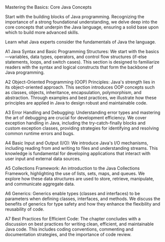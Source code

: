 ---
---

Mastering the Basics: Core Java Concepts

Start with the building blocks of Java programming. Recognizing the importance of a strong foundational understanding, we delve deep into the core concepts that underpin the Java language, ensuring a solid base upon which to build more advanced skills.

Learn what Java experts consider the fundamentals of Java the language.

A1	Java Syntax and Basic Programming Structures: We start with the basics—variables, data types, operators, and control flow structures (if-else statements, loops, and switch cases). This section is designed to familiarize readers with the syntax and logical constructs that form the backbone of Java programming.

A2	Object-Oriented Programming (OOP) Principles: Java's strength lies in its object-oriented approach. This section introduces OOP concepts such as classes, objects, inheritance, encapsulation, polymorphism, and abstraction. Through examples and best practices, we illustrate how these principles are applied in Java to design robust and maintainable code.


A3	Error Handling and Debugging: Understanding error types and mastering the art of debugging are crucial for development efficiency. We cover exception handling in Java, including the try-catch-finally blocks and custom exception classes, providing strategies for identifying and resolving common runtime errors and bugs.

A4	Basic Input and Output (I/O): We introduce Java's I/O mechanisms, including reading from and writing to files and understanding streams. This knowledge is fundamental for developing applications that interact with user input and external data sources.


A5	Collections Framework: An introduction to the Java Collections Framework, highlighting the use of lists, sets, maps, and queues. We explore how these data structures are used to store, retrieve, manipulate, and communicate aggregate data.

A6	Generics: Generics enable types (classes and interfaces) to be parameters when defining classes, interfaces, and methods. We discuss the benefits of generics for type safety and how they enhance the flexibility and reusability of code.


A7	Best Practices for Efficient Code: The chapter concludes with a discussion on best practices for writing clean, efficient, and maintainable Java code. This includes coding conventions, commenting and documentation strategies, and the importance of code review.
